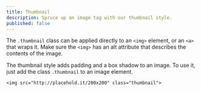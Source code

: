 ```yaml
---
title: Thumbnail
description: Spruce up an image tag with our thumbnail style.
published: false
---
```


The `.thumbnail` class can be applied directly to an `<img>` element, or an `<a>` that wraps it. Make sure the `<img>` has an alt attribute that describes the contents of the image.

The thumbnail style adds padding and a box shadow to an image. To use it, just add the class `.thumbnail` to an image element.

```inky_example
<img src="http://placehold.it/200x200" class="thumbnail">
```

<!-- <table class="thumbnail">
  <tr>
    <td><img src="//placehold.it/300x300" class="thumbnail" /></td>
  </tr>
</table> -->
